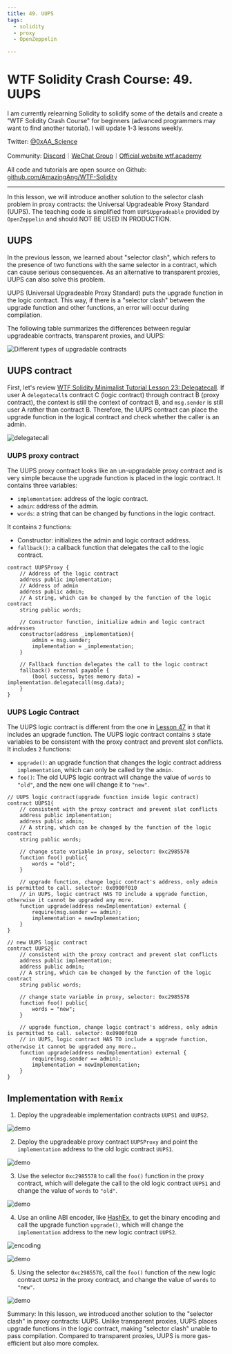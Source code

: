 ```yaml
---
title: 49. UUPS
tags:
  - solidity
  - proxy
  - OpenZeppelin

---
```


# WTF Solidity Crash Course: 49. UUPS

I am currently relearning Solidity to solidify some of the details and create a "WTF Solidity Crash Course" for beginners (advanced programmers may want to find another tutorial). I will update 1-3 lessons weekly.

Twitter: [@0xAA_Science](https://twitter.com/0xAA_Science)

Community: [Discord](https://discord.gg/5akcruXrsk)｜[WeChat Group](https://docs.google.com/forms/d/e/1FAIpQLSe4KGT8Sh6sJ7hedQRuIYirOoZK_85miz3dw7vA1-YjodgJ-A/viewform?usp=sf_link)｜[Official website wtf.academy](https://wtf.academy)

All code and tutorials are open source on Github: [github.com/AmazingAng/WTF-Solidity](https://github.com/AmazingAng/WTF-Solidity)

-----

In this lesson, we will introduce another solution to the selector clash problem in proxy contracts: the Universal Upgradeable Proxy Standard (UUPS). The teaching code is simplified from `UUPSUpgradeable` provided by `OpenZeppelin` and should NOT BE USED IN PRODUCTION.

## UUPS

In the previous lesson, we learned about "selector clash", which refers to the presence of two functions with the same selector in a contract, which can cause serious consequences. As an alternative to transparent proxies, UUPS can also solve this problem.

UUPS (Universal Upgradeable Proxy Standard) puts the upgrade function in the logic contract. This way, if there is a "selector clash" between the upgrade function and other functions, an error will occur during compilation.

The following table summarizes the differences between regular upgradeable contracts, transparent proxies, and UUPS:

![Different types of upgradable contracts](./img/49-1.png)

## UUPS contract

First, let's review [WTF Solidity Minimalist Tutorial Lesson 23: Delegatecall](https://github.com/AmazingAng/WTF-Solidity/blob/main/Languages/en/23_Delegatecall_en/readme.md). If user A `delegatecall`s contract C (logic contract) through contract B (proxy contract), the context is still the context of contract B, and `msg.sender` is still user A rather than contract B. Therefore, the UUPS contract can place the upgrade function in the logical contract and check whether the caller is an admin.

![delegatecall](./img/49-2.png)

### UUPS proxy contract

The UUPS proxy contract looks like an un-upgradable proxy contract and is very simple because the upgrade function is placed in the logic contract. It contains three variables:

- `implementation`: address of the logic contract.
- `admin`: address of the admin.
- `words`: a string that can be changed by functions in the logic contract.

It contains `2` functions:
- Constructor: initializes the admin and logic contract address.
- `fallback()`: a callback function that delegates the call to the logic contract.

```solidity
contract UUPSProxy {
    // Address of the logic contract
    address public implementation; 
    // Address of admin
    address public admin;
    // A string, which can be changed by the function of the logic contract 
    string public words; 

    // Constructor function, initialize admin and logic contract addresses
    constructor(address _implementation){
        admin = msg.sender;
        implementation = _implementation;
    }

    // Fallback function delegates the call to the logic contract
    fallback() external payable {
        (bool success, bytes memory data) = implementation.delegatecall(msg.data);
    }
}
```

### UUPS Logic Contract

The UUPS logic contract is different from the one in [Lesson 47](https://github.com/AmazingAng/WTF-Solidity/blob/main/Languages/en/47_Upgrade_en/readme.md) in that it includes an upgrade function. The UUPS logic contract contains `3` state variables to be consistent with the proxy contract and prevent slot conflicts. It includes `2` functions: 
- `upgrade()`: an upgrade function that changes the logic contract address `implementation`, which can only be called by the `admin`.
- `foo()`: The old UUPS logic contract will change the value of `words` to `"old"`, and the new one will change it to `"new"`.

```solidity
// UUPS logic contract(upgrade function inside logic contract)
contract UUPS1{
    // consistent with the proxy contract and prevent slot conflicts
    address public implementation; 
    address public admin; 
    // A string, which can be changed by the function of the logic contract 
    string public words;

    // change state variable in proxy, selector: 0xc2985578
    function foo() public{
        words = "old";
    }

    // upgrade function, change logic contract's address, only admin is permitted to call. selector: 0x0900f010
    // in UUPS, logic contract HAS TO include a upgrade function, otherwise it cannot be upgraded any more.
    function upgrade(address newImplementation) external {
        require(msg.sender == admin);
        implementation = newImplementation;
    }
}

// new UUPS logic contract
contract UUPS2{
    // consistent with the proxy contract and prevent slot conflicts
    address public implementation; 
    address public admin; 
    // A string, which can be changed by the function of the logic contract 
    string public words; 

    // change state variable in proxy, selector: 0xc2985578
    function foo() public{
        words = "new";
    }

    // upgrade function, change logic contract's address, only admin is permitted to call. selector: 0x0900f010
    // in UUPS, logic contract HAS TO include a upgrade function, otherwise it cannot be upgraded any more.。
    function upgrade(address newImplementation) external {
        require(msg.sender == admin);
        implementation = newImplementation;
    }
}
```

## Implementation with `Remix`

1. Deploy the upgradeable implementation contracts `UUPS1` and `UUPS2`.
 
![demo](./img/49-3.png)

2. Deploy the upgradeable proxy contract `UUPSProxy` and point the `implementation` address to the old logic contract `UUPS1`.

![demo](./img/49-4.png)

3. Use the selector `0xc2985578` to call the `foo()` function in the proxy contract, which will delegate the call to the old logic contract `UUPS1` and change the value of `words` to `"old"`.

![demo](./img/49-5.png)

4. Use an online ABI encoder, like [HashEx](https://abi.hashex.org/), to get the binary encoding and call the upgrade function `upgrade()`, which will change the `implementation` address to the new logic contract `UUPS2`.

![encoding](./img/49-6.png)

![demo](./img/49-7.png)

5. Using the selector `0xc2985578`, call the `foo()` function of the new logic contract `UUPS2` in the proxy contract, and change the value of `words` to `"new"`.

![demo](./img/49-8.png)

Summary:
In this lesson, we introduced another solution to the "selector clash" in proxy contracts: UUPS. Unlike transparent proxies, UUPS places upgrade functions in the logic contract, making "selector clash" unable to pass compilation. Compared to transparent proxies, UUPS is more gas-efficient but also more complex.
